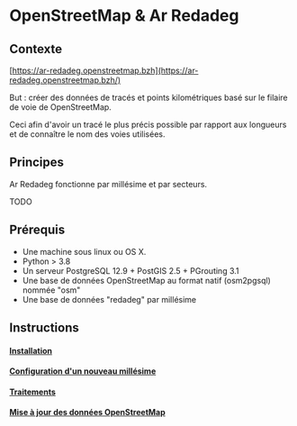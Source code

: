 # OpenStreetMap & Ar Redadeg


## Contexte


[https://ar-redadeg.openstreetmap.bzh](https://ar-redadeg.openstreetmap.bzh/)

But : créer des données de tracés et points kilométriques basé sur le filaire de voie de OpenStreetMap.

Ceci afin d'avoir un tracé le plus précis possible par rapport aux longueurs et de connaître le nom des voies utilisées.


## Principes

Ar Redadeg fonctionne par millésime et par secteurs.

TODO


## Prérequis

* Une machine sous linux ou OS X.
* Python > 3.8
* Un serveur PostgreSQL 12.9 + PostGIS 2.5 + PGrouting 3.1
* Une base de données OpenStreetMap au format natif (osm2pgsql) nommée "osm"
* Une base de données "redadeg" par millésime


## Instructions

#### [Installation](installation.md)
#### [Configuration d'un nouveau millésime](configuration_millesime.md)
#### [Traitements](traitements.md)
#### [Mise à jour des données OpenStreetMap](maj_donnees_osm.md)












